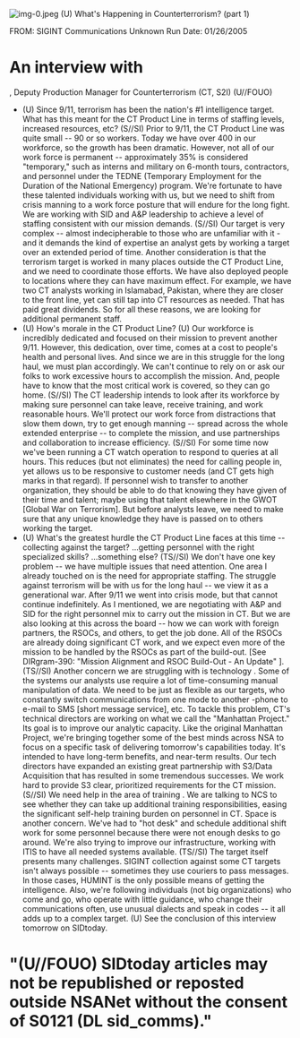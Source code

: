 ![img-0.jpeg](img-0.jpeg)
(U) What's Happening in Counterterrorism? (part 1)

FROM: SIGINT Communications
Unknown
Run Date: 01/26/2005

# An interview with 

, Deputy Production Manager for Counterterrorism (CT, S2I) (U//FOUO)

- (U) Since 9/11, terrorism has been the nation's \#1 intelligence target. What has this meant for the CT Product Line in terms of staffing levels, increased resources, etc?
(S//SI) Prior to 9/11, the CT Product Line was quite small -- 90 or so workers. Today we have over 400 in our workforce, so the growth has been dramatic. However, not all of our work force is permanent -- approximately $35 \%$ is considered "temporary," such as interns and military on 6-month tours, contractors, and personnel under the TEDNE (Temporary Employment for the Duration of the National Emergency) program. We're fortunate to have these talented individuals working with us, but we need to shift from crisis manning to a work force posture that will endure for the long fight. We are working with SID and A\&P leadership to achieve a level of staffing consistent with our mission demands.
(S//SI) Our target is very complex -- almost indecipherable to those who are unfamiliar with it - and it demands the kind of expertise an analyst gets by working a target over an extended period of time. Another consideration is that the terrorism target is worked in many places outside the CT Product Line, and we need to coordinate those efforts. We have also deployed people to locations where they can have maximum effect. For example, we have two CT analysts working in Islamabad, Pakistan, where they are closer to the front line, yet can still tap into CT resources as needed. That has paid great dividends. So for all these reasons, we are looking for additional permanent staff.
- (U) How's morale in the CT Product Line?
(U) Our workforce is incredibly dedicated and focused on their mission to prevent another 9/11. However, this dedication, over time, comes at a cost to people's health and personal lives. And since we are in this struggle for the long haul, we must plan accordingly. We can't continue to rely on or ask our folks to work excessive hours to accomplish the mission. And, people have to know that the most critical work is covered, so they can go home.
(S//SI) The CT leadership intends to look after its workforce by making sure personnel can take leave, receive training, and work reasonable hours. We'll protect our work force from distractions that slow them down, try to get enough manning -- spread across the whole extended enterprise -- to complete the mission, and use partnerships and collaboration to increase efficiency.
(S//SI) For some time now we've been running a CT watch operation to respond to queries at all hours. This reduces (but not eliminates) the need for calling people in, yet allows us to be responsive to customer needs (and CT gets high marks in that regard). If personnel wish to transfer to another organization, they should be able to do that knowing they have given of their time and talent; maybe using that talent elsewhere in the GWOT [Global War on Terrorism]. But before analysts leave, we need to make sure that any unique knowledge they have is passed on to others working the target.
- (U) What's the greatest hurdle the CT Product Line faces at this time -- collecting against the target? ...getting personnel with the right specialized skills? ...something else?
(TS//SI) We don't have one key problem -- we have multiple issues that need attention. One area I already touched on is the need for appropriate staffing. The struggle against terrorism
will be with us for the long haul -- we view it as a generational war. After 9/11 we went into crisis mode, but that cannot continue indefinitely. As I mentioned, we are negotiating with A\&P and SID for the right personnel mix to carry out the mission in CT. But we are also looking at this across the board -- how we can work with foreign partners, the RSOCs, and others, to get the job done. All of the RSOCs are already doing significant CT work, and we expect even more of the mission to be handled by the RSOCs as part of the build-out. [See DIRgram-390: "Mission Alignment and RSOC Build-Out - An Update" ].
(TS//SI) Another concern we are struggling with is technology . Some of the systems our analysts use require a lot of time-consuming manual manipulation of data. We need to be just as flexible as our targets, who constantly switch communications from one mode to another -phone to e-mail to SMS [short message service], etc. To tackle this problem, CT's technical directors are working on what we call the "Manhattan Project." Its goal is to improve our analytic capacity. Like the original Manhattan Project, we're bringing together some of the best minds across NSA to focus on a specific task of delivering tomorrow's capabilities today. It's intended to have long-term benefits, and near-term results. Our tech directors have expanded an existing great partnership with S3/Data Acquisition that has resulted in some tremendous successes. We work hard to provide S3 clear, prioritized requirements for the CT mission.
(S//SI) We need help in the area of training . We are talking to NCS to see whether they can take up additional training responsibilities, easing the significant self-help training burden on personnel in CT. Space is another concern. We've had to "hot desk" and schedule additional shift work for some personnel because there were not enough desks to go around. We're also trying to improve our infrastructure, working with ITIS to have all needed systems available.
(TS//SI) The target itself presents many challenges. SIGINT collection against some CT targets isn't always possible -- sometimes they use couriers to pass messages. In those cases, HUMINT is the only possible means of getting the intelligence. Also, we're following individuals (not big organizations) who come and go, who operate with little guidance, who change their communications often, use unusual dialects and speak in codes -- it all adds up to a complex target.
(U) See the conclusion of this interview tomorrow on SIDtoday.

# "(U//FOUO) SIDtoday articles may not be republished or reposted outside NSANet without the consent of S0121 (DL sid_comms)."
